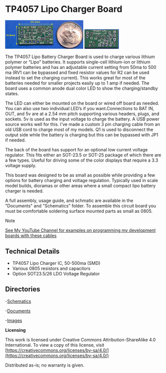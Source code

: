 # TP4057 Lipo Charger Board

<img src="img/LipoChrgAdj_r2_pcb_t.jpg" width="50%">
<img src="img/LipoChrgAdj_r2_pcb_b.jpg" width="22%">

The TP4057 Lipo Battery Charger Board is used to charge various lithium polymer or “Lipo” batteries. It supports single-cell lithium-ion or lithium polymer batteries and has an adjustable current setting from 50ma to 500 ma (RV1 can be bypassed and fixed resistor values for R2 can be used instead to set the charging current). This works great for most of the batteries needed for smaller projects easily up to 1 amp if needed. The board uses a common anode dual color LED to show the charging/standby states. 

The LED can either be mounted on the board or wired off board as needed. You can also use two individual LED’s if you want.Connections to BAT IN, OUT, and 5v are at a 2.54 mm pitch supporting various headers, plugs, and sockets. 5v is used as the input voltage to charge the battery. A USB power source works well for this. I’ve made a custom 3 pin charging cable from an old USB cord to charge most of my models. Q1 is used to disconnect the output side while the battery is charging but this can be bypassed with JP1 if needed.

The back of the board has support for an optional low current voltage regulator. This fits either an SOT-23.5 or SOT-25 package of which there are a few types. Useful for driving some of the color displays that require a 3.3 voltage supply.

This board was designed to be as small as possible while providing a few options for battery charging and voltage regulation. Typically used in scale model builds, dioramas or other areas where a small compact lipo battery charger is needed.

A full assembly, usage guide, and schmatic are available in the "Documents" and "Schematics" folder. To assemble this circuit board you must be comfortable soldering surface mounted parts as small as 0805.
 
> [!NOTE]
> [See My YouTube Channel for examples on programming my development boards with these cables](https://www.youtube.com/@Johnny_Electronic/playlists)

## Technical Details

* TP4057 Lipo Charger IC, 50-500ma (SMD)
* Various 0805 resistors and capacitors
* Option SOT23.5/26 LDO Voltage Regulator


## Directories

-[Schematics](schematics/)

-[Documents](doc/)

-[Images](img/)


__Licensing__

This work is licensed under Creative Commons Attribution-ShareAlike 4.0 International. 
To view a copy of this license, visit [https://creativecommons.org/licenses/by-sa/4.0/](https://creativecommons.org/licenses/by-sa/4.0/)

Distributed as-is; no warranty is given.







